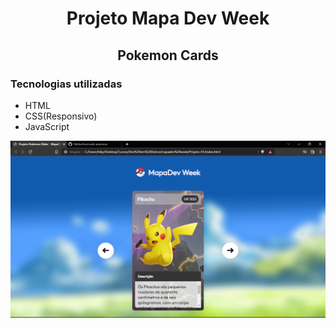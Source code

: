 <h1 align="center">Projeto Mapa Dev Week</h1>

<h2 align="center">Pokemon Cards</h2>

<h3>Tecnologias utilizadas</h3>

- HTML
- CSS(Responsivo)
- JavaScript

![readme](src/images/readme.png)
